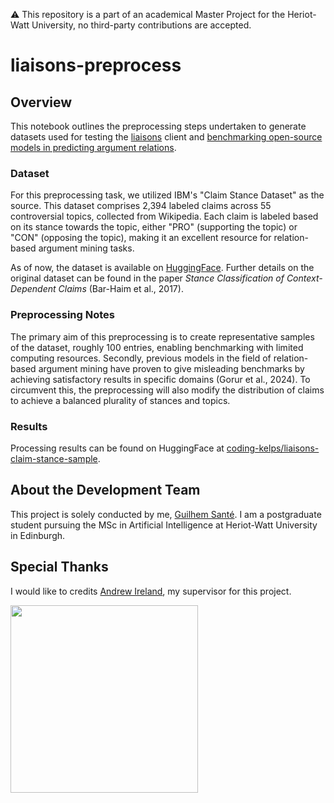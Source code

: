 ⚠️ This repository is a part of an academical Master Project for the Heriot-Watt University, no third-party contributions are accepted.

# liaisons-preprocess

## Overview

This notebook outlines the preprocessing steps undertaken to generate datasets used for testing the [liaisons](https://github.com/coding-kelps/liaisons) client and [benchmarking open-source models in predicting argument relations](https://github.com/coding-kelps/liaisons-experiments).

### Dataset

For this preprocessing task, we utilized IBM's "Claim Stance Dataset" as the source. This dataset comprises 2,394 labeled claims across 55 controversial topics, collected from Wikipedia. Each claim is labeled based on its stance towards the topic, either "PRO" (supporting the topic) or "CON" (opposing the topic), making it an excellent resource for relation-based argument mining tasks.

As of now, the dataset is available on [HuggingFace](https://huggingface.co/datasets/ibm/claim_stance). Further details on the original dataset can be found in the paper *Stance Classification of Context-Dependent Claims* (Bar-Haim et al., 2017).

### Preprocessing Notes

The primary aim of this preprocessing is to create representative samples of the dataset, roughly 100 entries, enabling benchmarking with limited computing resources. Secondly, previous models in the field of relation-based argument mining have proven to give misleading benchmarks by achieving satisfactory results in specific domains (Gorur et al., 2024). To circumvent this, the preprocessing will also modify the distribution of claims to achieve a balanced plurality of stances and topics.

### Results

Processing results can be found on HuggingFace at [coding-kelps/liaisons-claim-stance-sample](https://huggingface.co/datasets/coding-kelps/liaisons-claim-stance-sample).

## About the Development Team
This project is solely conducted by me, [Guilhem Santé](https://github.com/guilhem-sante). I am a postgraduate student pursuing the MSc in Artificial Intelligence at Heriot-Watt University in Edinburgh.

## Special Thanks
I would like to credits [Andrew Ireland](http://www.macs.hw.ac.uk/~air/), my supervisor for this project.  
  
<img src="https://upload.wikimedia.org/wikipedia/commons/thumb/0/03/Heriot-Watt_University_logo.svg/1200px-Heriot-Watt_University_logo.svg.png" width="300">
